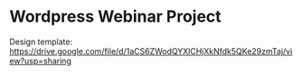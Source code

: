 # Wordpress Webinar Project

Design template:
https://drive.google.com/file/d/1aCS6ZWodQYXlCHjXkNfdk5QKe29zmTaj/view?usp=sharing